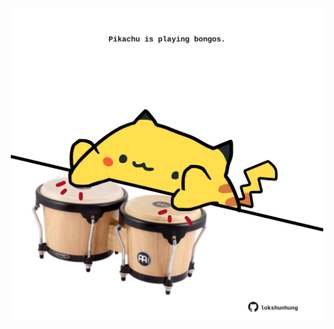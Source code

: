 <!-- built at 03/11/2022, 20:00:55 UTC -->
<p align="center">
  <img width="500" height="500" src="./ReadmeImage.svg">
</p>
